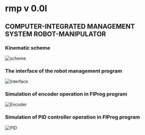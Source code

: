  # rmp v 0.0l
 ## COMPUTER-INTEGRATED MANAGEMENT SYSTEM ROBOT-MANIPULATOR

 ### Kinematic scheme
 ![scheme ](https://ibb.co/487tvcJ)

 ### The interface of the robot management program
 ![Interface ](https://ibb.co/hmy9w9f)
 
 ### Simulation of encoder operation in FlProg program
 ![Encoder ](https://ibb.co/zQz4Ds1)

 ### Simulation of PID controller operation in FlProg program
 ![PID  ](https://ibb.co/zQz4Ds1)
  